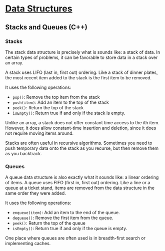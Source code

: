 # [Data Structures](../)

## Stacks and Queues (C++)

### Stacks
The stack data structure is precisely what is sounds like: a stack of data. In certain types of problems, it can be favorable to store data in a stack over an array.

A stack uses LIFO (last in, first out) ordering. Like a stack of dinner plates, the most recent item added to the stack is the first item to be removed.

It uses the following operations:
  - `pop()`: Remove the top item from the stack
  - `push(item)`: Add an item to the top of the stack
  - `peek()`: Return the top of the stack
  - `isEmpty()`: Return true if and only if the stack is empty.

Unlike an array, a stack does not offer constant time access to the <i>i</i>th item. However, it does allow constant-time insertion and deletion, since it does not require moving items around. 

Stacks are often useful in recursive algorithms. Sometimes you need to push temporary data onto the stack as you recurse, but then remove them as you backtrack. 

### Queues

A queue data structure is also exactly what it sounds like: a linear ordering of items. A queue uses FIFO (first in, first out) ordering. Like a line or a queue at a ticket stand, items are removed from the data structure in the same order they were added.

It uses the following operations:
  - `enqueue(item)`: Add an item to the end of the queue.
  - `dequeue()`: Remove the first item from the queue.
  - `peek()`: Return the top of the queue
  - `isEmpty()`: Return true if and only if the queue is empty.

One place where queues are often used is in breadth-first search or implementing caches.
